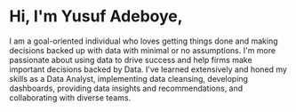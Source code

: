 # Hi, I'm Yusuf Adeboye,
 
   I am a goal-oriented individual who loves getting things done and making decisions backed up with data with minimal or no assumptions.
 I'm more passionate about using data to drive success and help firms make important decisions backed by Data.
  I've learned extensively and honed my skills as a Data Analyst, implementing data cleansing, developing dashboards, providing data insights and recommendations, and collaborating with diverse teams.
